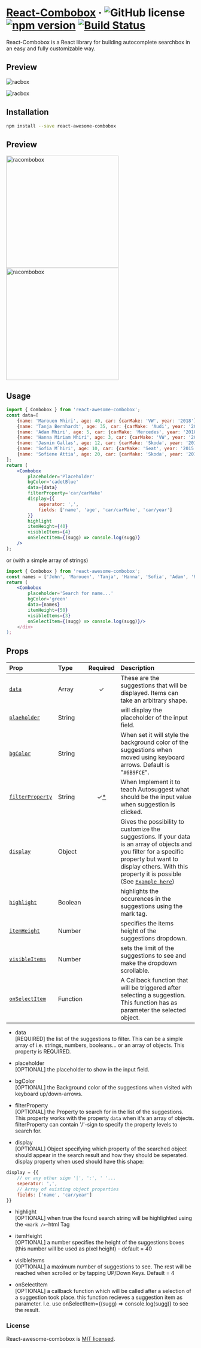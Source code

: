 # [React-Combobox](https://npmjs.org/react-combobox) &middot; ![GitHub license](https://img.shields.io/badge/license-MIT-blue.svg) [![npm version](https://img.shields.io/npm/v/react-awesome-combobox.svg?style=flat)](https://www.npmjs.com/package/react-awesome-combobox) [![Build Status](https://travis-ci.com/Marujah/React-Combobox.svg?branch=master)](https://travis-ci.com/Marujah/React-Combobox)

React-Combobox is a React library for building autocomplete searchbox in an easy and fully customizable way.

## Preview
![racbox](https://s3-us-west-2.amazonaws.com/s.cdpn.io/1014830/react-awesome-combobox-2.png)

![racbox](https://s3-us-west-2.amazonaws.com/s.cdpn.io/1014830/react-awesome-combobox-1.png)

## Installation

``` bash
npm install --save react-awesome-combobox
```

## Preview
<img src="https://s3-us-west-2.amazonaws.com/s.cdpn.io/1014830/react-awesome-combobox-2.png" width="300px" alt="racombobox">
<img src="https://s3-us-west-2.amazonaws.com/s.cdpn.io/1014830/react-awesome-combobox-1.png" width="300px" alt="racombobox">

## Usage
``` jsx
import { Combobox } from 'react-awesome-combobox';
const data=[
    {name: 'Marouen Mhiri', age: 40, car: {carMake: 'VW', year: '2018'}},
    {name: 'Tanja Bernhardt', age: 35, car: {carMake: 'Audi', year: '2017'}},
    {name: 'Adam Mhiri', age: 5, car: {carMake: 'Mercedes', year: '2018'}},
    {name: 'Hanna Miriam Mhiri', age: 3, car: {carMake: 'VW', year: '2016'}},
    {name: 'Jasmin Gallas', age: 12, car: {carMake: 'Skoda', year: '2018'}},
    {name: 'Sofia M`hiri', age: 10, car: {carMake: 'Seat', year: '2015'}},
    {name: 'Sofiene Attia', age: 20, car: {carMake: 'Skoda', year: '2018'}},
];
return (
    <Combobox
        placeholder='Placeholder'
        bgColor='cadetBlue'
        data={data}
        filterProperty='car/carMake'
        display={{
            seperator: ',',
            fields: ['name', 'age', 'car/carMake', 'car/year']
        }}
        highlight
        itemHeight={40}
        visibleItems={4}
        onSelectItem={(sugg) => console.log(sugg)}
    />
);
```

or (with a simple array of strings)

``` jsx
import { Combobox } from 'react-awesome-combobox';
const names = ['John', 'Marouen', 'Tanja', 'Hanna', 'Sofia', 'Adam', 'Rafif'];
return (
    <Combobox
        placeholder='Search for name...'
        bgColor='green'
        data={names}
        itemHeight={50}
        visibleItems={3}
        onSelectItem={(sugg) => console.log(sugg)}/>
    </div>
);
```


## Props

| Prop | Type | Required | Description |
| :--- | :--- | :---: | :--- |
| [`data`](#combobox-prop-data) | Array | ✓ | These are the suggestions that will be displayed. Items can take an arbitrary shape. |
| [`plaeholder`](#combobox-prop-placeholder) | String | | will display the placeholder of the input field. |
| [`bgColor`](#combobox-prop-bgcolor) | String | | When set it will style the background color of the suggestions when moved using keyboard arrows. Default is "`#6B9FCE`". |
| [`filterProperty`](#combobox-prop-filterProperty) | String | ✓[*](#combobox-prop-filterProperty) | When Implement it to teach Autosuggest what should be the input value when suggestion is clicked. |
| [`display`](#combobox-prop-display) | Object | | Gives the possibility to customize the suggestions. If your data is an array of objects and you filter for a specific property but want to display others. With this property it is possible (See [`Example here`]((#combobox-prop-display))) |
| [`highlight`](#combobox-prop-highlight) | Boolean | | highlights the occurences in the suggestions using the mark tag. |
| [`itemHeight`](#combobox-prop-itemHeight) | Number | | specifies the items height of the suggestions dropdown. |
| [`visibleItems`](#combobox-prop-visibleItems) | Number | | sets the limit of the suggestions to see and make the dropdown scrollable. |
| [`onSelectItem`](#combobox-prop-onSelectItem) | Function | | A Callback function that will be triggered after selecting a suggestion. This function has as parameter the selected object.

* <a name="combobox-prop-data">data</a><br/>
[REQUIRED] the list of the suggestions to filter. This can be a simple array of i.e. strings, numbers, booleans... or an array of objects.
This property is REQUIRED.

* <a name="combobox-prop-placeholder">placeholder</a><br>
[OPTIONAL] the placeholder to show in the input field.

* <a name="combobox-prop-bgcolor">bgColor</a><br>
[OPTIONAL] the Background color of the suggestions when visited with keyboard up/down-arrows.

* <a name="combobox-prop-filterProperty">filterProperty</a><br>
[OPTIONAL] the Property to search for in the list of the suggestions. This property works with the property `data` when it's an array of objects.<br/>
filterProperty can contain '/'-sign to specify the property levels to search for.

* <a name="combobox-prop-display">display</a><br>
[OPTIONAL] Object specifying which property of the searched object should appear in the search result and how they should be seperated.<br/>
display property when used should have this shape:
```jsx
display = {{
    // or any other sign '|', ':', ' '...
    seperator: ',', 
    // Array of existing object properties
    fields: ['name', 'car/year'] 
}}
```

* <a name="combobox-prop-highlight">highlight</a><br>
[OPTIONAL] when true the found search string will be highlighted using the `<mark />`-html Tag

* <a name="combobox-prop-itemHeight">itemHeight</a><br>
[OPTIONAL] a number specifies the height of the suggestions boxes (this number will be used as pixel height) - default = 40

* <a name="combobox-prop-visibleItems">visibleItems</a><br>
[OPTIONAL] a maximum number of suggestions to see. The rest will be reached when scrolled or by tapping UP/Down Keys. Default = 4

* <a name="combobox-prop-onSelectItem">onSelectItem</a><br>
[OPTIONAL] a callback function which will be called after a selection of a suggestion took place. this function recieves a suggestion item as parameter. I.e. use onSelectItem={(sugg) => console.log(sugg)} to see the result.

### License

React-awesome-combobox is [MIT licensed](./LICENSE).

